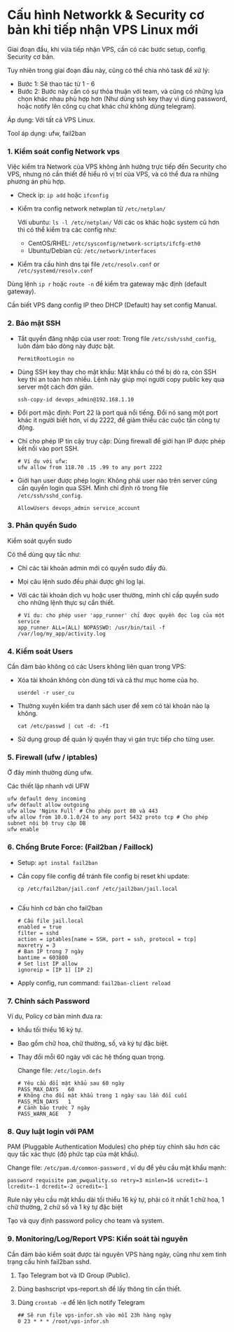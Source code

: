 # Cấu hình Networkk & Security cơ bản khi tiếp nhận VPS Linux mới

Giai đoạn đầu, khi vừa tiếp nhận VPS, cần có các bước setup, config Security cơ bản.

Tuy nhiên trong giai đoạn đầu này, cũng có thể chia nhỏ task để xử lý:

- Bước 1: Sẽ thao tác từ 1 - 6
- Bước 2: Bước này cần có sự thỏa thuận với team, và cũng có những lựa chọn khác nhau phù hợp hơn (Như dùng ssh key thay vì dùng password, hoặc notify lên công cụ chat khác chứ không dùng telegram).

Áp dụng: Với tất cả VPS Linux.

Tool áp dụng: ufw, fail2ban

### 1. Kiểm soát config Network vps

Việc kiểm tra Network của VPS không ảnh hưởng trực tiếp đến Security cho VPS, nhưng nó cần thiết để hiểu rõ vị trí của VPS, và có thể đưa ra những phương án phù hợp.

- Check ip: `ip add` hoặc `ifconfig`
- Kiểm tra config network netwplan từ `/etc/netplan/`

  Với ubuntu: `ls -l /etc/netplan/`
  Với các os khác hoặc system cũ hơn thì có thể kiểm tra các config như:

  - CentOS/RHEL:  `/etc/sysconfig/network-scripts/ifcfg-eth0`
  - Ubuntu/Debian cũ: `/etc/network/interfaces`
- Kiểm tra cấu hình dns tại file `/etc/resolv.conf` or `/etc/systemd/resolv.conf`

Dùng  lệnh `ip r` hoặc `route -n` để kiểm tra gateway mặc định (default gateway).

Cần biết VPS đang config IP theo DHCP (Default) hay set config Manual.

### 2. Bảo mật SSH

- Tắt quyền đăng nhập của user root: Trong file `/etc/ssh/sshd_config`, luôn đảm bảo dòng này được bật.

  ```
  PermitRootLogin no
  ```
- Dùng SSH key thay cho mật khẩu: Mật khẩu có thể bị dò ra, còn SSH key thì an toàn hơn nhiều. Lệnh này giúp mọi người copy public key qua server một cách đơn giản.

  ```
  ssh-copy-id devops_admin@192.168.1.10
  ```
- Đổi port mặc định: Port 22 là port quá nổi tiếng. Đổi nó sang một port khác ít người biết hơn, ví dụ 2222, để giảm thiểu các cuộc tấn công tự động.
- Chỉ cho phép IP tin cậy truy cập: Dùng firewall để giới hạn IP được phép kết nối vào port SSH.

  ```
  # Ví dụ với ufw:
  ufw allow from 118.70 .15 .99 to any port 2222
  ```
- Giới hạn user được phép login: Không phải user nào trên server cũng cần quyền login qua SSH. Mình chỉ định rõ trong file `/etc/ssh/sshd_config`.

  ```
  AllowUsers devops_admin service_account
  ```

### 3. Phân quyền Sudo

Kiểm soát quyền sudo

Có thể dùng quy tắc như:

- Chỉ các tài khoản admin mới có quyền sudo đầy đủ.
- Mọi câu lệnh sudo đều phải được ghi log lại.
- Với các tài khoản dịch vụ hoặc user thường, mình chỉ cấp quyền sudo cho những lệnh thực sự cần thiết.

  ```
  # Ví dụ: cho phép user 'app_runner' chỉ được quyền đọc log của một service
  app_runner ALL=(ALL) NOPASSWD: /usr/bin/tail -f /var/log/my_app/activity.log
  ```

### 4. Kiểm soát Users

Cần đảm bảo không có các Users không liên quan trong VPS:

* Xóa tài khoản không còn dùng tới và cả thư mục home của họ.

  ```
  userdel -r user_cu
  ```
* Thường xuyên kiểm tra danh sách user để xem có tài khoản nào lạ không.

  ```
  cat /etc/passwd | cut -d: -f1
  ```
* Sử dụng group để quản lý quyền thay vì gán trực tiếp cho từng user.

### 5. Firewall (ufw / iptables)

Ở đây mình thường dùng ufw.

Các thiết lập nhanh với UFW

```
ufw default deny incoming
ufw default allow outgoing
ufw allow 'Nginx Full' # Cho phép port 80 và 443
ufw allow from 10.0.1.0/24 to any port 5432 proto tcp # Cho phép subnet nội bộ truy cập DB
ufw enable
```

### 6. Chống Brute Force: (Fail2ban / Faillock)

- Setup: `apt instal fail2ban`
- Cần copy file config để tránh file config bị reset khi update:

  ```
  cp /etc/fail2ban/jail.conf /etc/jail2ban/jail.local
  ​
  ```
- Cấu hình cơ bản cho fail2ban

  ```
  # Cấu file jail.local
  enabled = true
  filter = sshd
  action = iptables[name = SSH, port = ssh, protocol = tcp]
  maxretry = 3
  # Ban IP trong 7 ngày
  bantime = 603800
  # Set list IP allow
  ignoreip = [IP 1] [IP 2]
  ```
- Apply config, run command: `fail2ban-client reload`

### 7. Chính sách Password

Ví dụ, Policy cơ bản mình đưa ra:

-  khẩu tối thiểu 16 ký tự.
- Bao gồm chữ hoa, chữ thường, số, và ký tự đặc biệt.
- Thay đổi mỗi 60 ngày với các hệ thống quan trọng.

  Change file: `/etc/login.defs`

  ```
  # Yêu cầu đổi mật khẩu sau 60 ngày
  PASS_MAX_DAYS   60
  # Không cho đổi mật khẩu trong 1 ngày sau lần đổi cuối
  PASS_MIN_DAYS   1
  # Cảnh báo trước 7 ngày
  PASS_WARN_AGE   7
  ```

### 8. Quy luật login với PAM

PAM (Pluggable Authentication Modules) cho phép tùy chỉnh sâu hơn các quy tắc xác thực (độ phức tạp của mật khẩu).

Change file:  `/etc/pam.d/common-password`  , ví dụ để yêu cầu mật khẩu mạnh:

```
password requisite pam_pwquality.so retry=3 minlen=16 ucredit=-1 lcredit=-1 dcredit=-2 ocredit=-1
```

Rule này yêu cầu mật khẩu dài tối thiểu 16 ký tự, phải có ít nhất 1 chữ hoa, 1 chữ thường, 2 chữ số và 1 ký tự đặc biệt

Tạo và quy định password policy cho team và system.

### 9. Monitoring/Log/Report VPS: Kiển soát tài nguyên

Cần đảm bảo kiểm soát được tài nguyên VPS hàng ngày, cũng như xem tình trạng cấu hình fail2ban sshd.

1. Tạo Telegram bot và ID Group (Public).
2. Dùng bashscript vps-report.sh để lấy thông tin cần thiết.
3. Dùng `crontab -e`  để lên lịch notify Telegram

   ```
   ## Sẽ run file vps-infor.sh vào mỗi 23h hàng ngày
   0 23 * * * /root/vps-infor.sh
   ```
